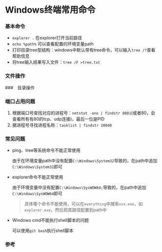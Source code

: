 # Windows终端常用命令
### 基本命令
* `explorer .` 在explorer打开当前路径
* `echo %path%` 可以查看配置的环境变量path
* 打印目录tree型结构：windows中默认带有tree命令，可以输入`tree /?`查看帮助信息
* 将tree输入结果写入文件：`tree /F >tree.txt`

### 文件操作

###　目录操作

### 端口占用问题
1. 根据端口号查找对应的进程号：`netstat -ano | findstr 8081`(或者80，会查看所有有80的tcp、udp连接)，最后一位是PID
2. 据进程号寻找进程名称：`tasklist | findstr 10048`

### 常见问题
* ping、tree等系统命令不能正常使用

	由于在环境变量path中没有配置`C:\Windows\System32`导致的，在path中追加`C:\Windows\System32`即可

* explorer命令不能正常使用

	由于环境变量中没有配置`C:\Windows\SysWOW64;`导致的，在path中追加`C:\Windows\SysWOW64`即可

	> 具体哪个命令不能使用，可以在`everything`中搜索`xxx.exe`，如`explorer.exe`，然后把其路径配置到path中

* Windows cmd不能执行shell脚本的问题
	
	可以使用`git bash`执行shell脚本

### 参考